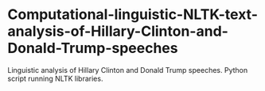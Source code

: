 # Computational-linguistic-NLTK-text-analysis-of-Hillary-Clinton-and-Donald-Trump-speeches
Linguistic analysis of Hillary Clinton and Donald Trump speeches.
Python script running NLTK libraries. 
